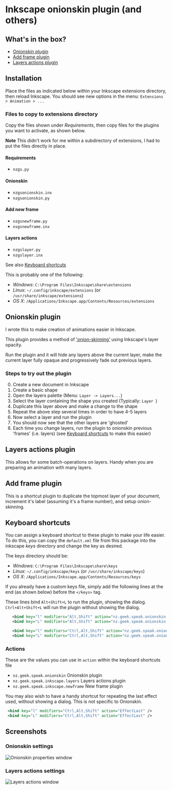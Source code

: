 # Inkscape onionskin plugin (and others)

## What's in the box?

- [Onionskin plugin](#onionskin-plugin)
- [Add frame plugin](#add-frame-plugin)
- [Layers actions plugin](#layers-actions-plugin)

## Installation

Place the files as indicated below within your Inkscape extensions directory, then reload Inkscape. You should see new options in the menu: `Extensions > Animation > ...`


### Files to copy to extensions directory

Copy the files shown under *Requirements*, then copy files for the plugins you want to activate, as shown below.

**Note** This didn't work for me within a subdirectory of extensions, I had to put the files directly in place.

#### Requirements
- `nzgs.py`

#### Onionskin
- `nzgsonionskin.inx`
- `nzgsonionskin.py`

#### Add new frame
- `nzgsnewframe.py`
- `nsgsnewframe.inx`

#### Layers actions
- `nzgslayer.py`
- `nzgslayer.inx`

See also [Keyboard shortcuts](#user-content-keyboard-shortcuts)

This is probably one of the following:
- *Windows*: `C:\Program Files\Inkscape\share\extensions`
- *Linux*: `~/.config/inkscape/extensions` (or `/usr/share/inkscape/extensions`)
- *OS X*: `/Applications/Inkscape.app/Contents/Resources/extensions`

## Onionskin plugin
I wrote this to make creation of animations easier in Inkscape.

This plugin provides a method of ['onion-skinning'](http://en.wikipedia.org/wiki/Onion_skinning) using Inkscape's layer opacity.

Run the plugin and it will hide any layers above the current layer, make the current layer fully opaque and progressively fade out previous layers.

### Steps to try out the plugin

0. Create a new document in Inkscape
1. Create a basic shape
2. Open the layers palette (Menu: `Layer -> Layers...`)
3. Select the layer containing the shape you created (Typically: `Layer `)
4. Duplicate this layer above and make a change to the shape
5. Repeat the above step several times in order to have 4-5 layers
6. Now select a layer and run the plugin
7. You should now see that the other layers are 'ghosted'
8. Each time you change layers, run the plugin to onionskin previous 'frames' (i.e. layers) (see [Keyboard shortcuts](#keyboard-shortcuts) to make this easier)


## Layers actions plugin

This allows for some batch-operations on layers.  Handy when you are preparing an animation with many layers.

## Add frame plugin

This is a shortcut plugin to duplicate the topmost layer of your document, increment it's label (assuming it's a frame number), and setup onion-skinning.

## Keyboard shortcuts

You can assign a keyboard shortcut to these plugin to make your life easier.
To do this, you can copy the `default.xml` file from this package into the inkscape *keys* directory and change the key as desired.

The keys directory should be:

- *Windows*: `C:\Program Files\Inkscape\share\keys`
- *Linux*: `~/.config/inkscape/keys` (or `/usr/share/inkscape/keys`)
- *OS X*: `/Applications/Inkscape.app/Contents/Resources/keys`

If you already have a custom keys file, simply add the following lines at the end (as shown below) before the `</keys>` tag.

These lines bind `Alt+Shift+L` to run the plugin, showing the dialog.
`Ctrl+Alt+Shift+L` will run the plugin without showing the dialog.

~~~xml
   <bind key="l" modifiers="Alt,Shift" action="nz.geek.speak.onionskin.noprefs" display="true"/>
   <bind key="L" modifiers="Alt,Shift" action="nz.geek.speak.onionskin.noprefs" />

   <bind key="l" modifiers="Ctrl,Alt,Shift" action="nz.geek.speak.onionskin" display="true"/>
   <bind key="L" modifiers="Ctrl,Alt,Shift" action="nz.geek.speak.onionskin" />
~~~

### Actions
These are the values you can use in `action` within the keyboard shortcuts file

- `nz.geek.speak.onionskin` Onionskin plugin
- `nz.geek.speak.inkscape.layers` Layers actions plugin
- `nz.geek.speak.inkscape.newframe` New frame plugin

You may also wish to have a handy shortcut for repeating the last effect used, without showing a dialog.  This is not specific to Onionskin.

~~~xml
 <bind key="l" modifiers="Ctrl,Alt,Shift" action="EffectLast" />
 <bind key="L" modifiers="Ctrl,Alt,Shift" action="EffectLast" />
~~~

## Screenshots

### Onionskin settings
![Onionskin properties window](http://i.imgur.com/c1AXcdv.jpg)
### Layers actions settings
![Layers actions window](http://i.imgur.com/Ci9qoas.jpg)